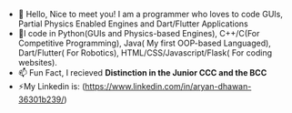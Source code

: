 

- 👋 Hello, Nice to meet you! I am a programmer who loves to code GUIs, Partial Physics Enabled Engines and Dart/Flutter Applications
- 🌱I code in Python(GUIs and Physics-based Engines), C++/C(For Competitive Programming), Java( My first OOP-based Languaged), Dart/Flutter( For Robotics),       HTML/CSS/Javascript/Flask( For coding websites).
- 📫 Fun Fact, I recieved <b>Distinction in the Junior CCC and the BCC</b>
- ⚡My Linkedin is: (https://www.linkedin.com/in/aryan-dhawan-36301b239/)
